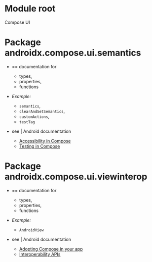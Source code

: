 # Module root

Compose UI

# Package androidx.compose.ui.semantics

* == documentation for 
  * types,
  * properties,
  * functions
* _Example:_
  * `semantics`,
  * `clearAndSetSemantics`,
  * `customActions`,
  * `testTag`

* see | Android documentation
  * [Accessibility in Compose](https://developer.android.com/jetpack/compose/accessibility)
  * [Testing in Compose](https://developer.android.com/jetpack/compose/testing)

# Package androidx.compose.ui.viewinterop

* == documentation for
    * types,
    * properties,
    * functions
* _Example:_
  * `AndroidView`

* see | Android documentation
  * [Adopting Compose in your app](https://developer.android.com/jetpack/compose/interop)
  * [Interoperability APIs](https://developer.android.com/jetpack/compose/interop/interop-apis)

